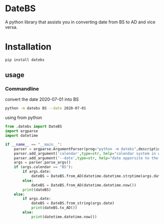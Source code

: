 # DateBS

A python library that assists you in converting date from BS to AD and vice versa.

# Installation

```bash
pip install datebs
```

## usage

### Commandline

convert the date 2020-07-01 into BS
```bash
python -m datebs BS --date 2020-07-01
```

using from python
```python
from .datebs import DateBS
import argparse
import datetime

if __name__ == "__main__":
    parser = argparse.ArgumentParser(prog="python -m datebs",description='Convert date from BS to AD and vice-versa')
    parser.add_argument('calendar',type=str, help="calendar system in which date is to be displayed [AD|BS]")
    parser.add_argument('--date',type=str, help="date opporsite to the calendar system")
    args = parser.parse_args()
    if (args.calendar == "BS"):
        if args.date:
            dateBS = DateBS.from_AD(datetime.datetime.strptime(args.date, "%Y-%m-%d"))
        else:
            dateBS = DateBS.from_AD(datetime.datetime.now())
        print(dateBS)
    else:
        if args.date:
            dateBS = DateBS.from_string(args.date)
            print(dateBS.to_AD())
        else:
            print(datetime.datetime.now())
```
